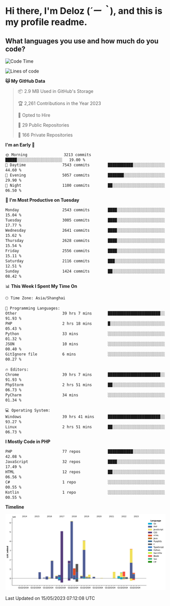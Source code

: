 # **Hi there, I'm Deloz (*´ー｀*), and this is my profile readme.**

## **What languages you use and how much do you code?**

<!--START_SECTION:waka-->
![Code Time](http://img.shields.io/badge/Code%20Time-1%2C453%20hrs%205%20mins-blue)

![Lines of code](https://img.shields.io/badge/From%20Hello%20World%20I%27ve%20Written-30.7%20million%20lines%20of%20code-blue)

**🐱 My GitHub Data** 

> 📦 2.9 MB Used in GitHub's Storage 
 > 
> 🏆 2,261 Contributions in the Year 2023
 > 
> 💼 Opted to Hire
 > 
> 📜 29 Public Repositories 
 > 
> 🔑 166 Private Repositories 
 > 
**I'm an Early 🐤** 

```text
🌞 Morning                3213 commits        █████░░░░░░░░░░░░░░░░░░░░   19.00 % 
🌆 Daytime                7543 commits        ███████████░░░░░░░░░░░░░░   44.60 % 
🌃 Evening                5057 commits        ███████░░░░░░░░░░░░░░░░░░   29.90 % 
🌙 Night                  1100 commits        ██░░░░░░░░░░░░░░░░░░░░░░░   06.50 % 
```
📅 **I'm Most Productive on Tuesday** 

```text
Monday                   2543 commits        ████░░░░░░░░░░░░░░░░░░░░░   15.04 % 
Tuesday                  3005 commits        ████░░░░░░░░░░░░░░░░░░░░░   17.77 % 
Wednesday                2641 commits        ████░░░░░░░░░░░░░░░░░░░░░   15.62 % 
Thursday                 2628 commits        ████░░░░░░░░░░░░░░░░░░░░░   15.54 % 
Friday                   2556 commits        ████░░░░░░░░░░░░░░░░░░░░░   15.11 % 
Saturday                 2116 commits        ███░░░░░░░░░░░░░░░░░░░░░░   12.51 % 
Sunday                   1424 commits        ██░░░░░░░░░░░░░░░░░░░░░░░   08.42 % 
```


📊 **This Week I Spent My Time On** 

```text
🕑︎ Time Zone: Asia/Shanghai

💬 Programming Languages: 
Other                    39 hrs 7 mins       ███████████████████████░░   91.93 % 
PHP                      2 hrs 18 mins       █░░░░░░░░░░░░░░░░░░░░░░░░   05.43 % 
Python                   33 mins             ░░░░░░░░░░░░░░░░░░░░░░░░░   01.32 % 
JSON                     10 mins             ░░░░░░░░░░░░░░░░░░░░░░░░░   00.40 % 
GitIgnore file           6 mins              ░░░░░░░░░░░░░░░░░░░░░░░░░   00.27 % 

🔥 Editors: 
Chrome                   39 hrs 7 mins       ███████████████████████░░   91.93 % 
PhpStorm                 2 hrs 51 mins       ██░░░░░░░░░░░░░░░░░░░░░░░   06.73 % 
PyCharm                  34 mins             ░░░░░░░░░░░░░░░░░░░░░░░░░   01.34 % 

💻 Operating System: 
Windows                  39 hrs 41 mins      ███████████████████████░░   93.27 % 
Linux                    2 hrs 51 mins       ██░░░░░░░░░░░░░░░░░░░░░░░   06.73 % 
```

**I Mostly Code in PHP** 

```text
PHP                      77 repos            ███████████░░░░░░░░░░░░░░   42.08 % 
JavaScript               32 repos            ████░░░░░░░░░░░░░░░░░░░░░   17.49 % 
HTML                     12 repos            ██░░░░░░░░░░░░░░░░░░░░░░░   06.56 % 
C#                       1 repo              ░░░░░░░░░░░░░░░░░░░░░░░░░   00.55 % 
Kotlin                   1 repo              ░░░░░░░░░░░░░░░░░░░░░░░░░   00.55 % 
```



**Timeline**

![Lines of Code chart](https://raw.githubusercontent.com/deloz/deloz/main/assets/bar_graph.png)


 Last Updated on 15/05/2023 07:12:08 UTC
<!--END_SECTION:waka-->
